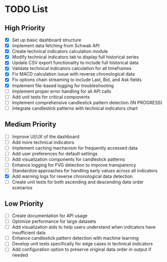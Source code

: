 # TODO List

## High Priority
- [x] Set up basic dashboard structure
- [x] Implement data fetching from Schwab API
- [x] Create technical indicators calculation module
- [x] Modify technical indicators tab to display full historical series
- [x] Update CSV export functionality to include full historical data
- [x] Validate technical indicators calculation for all timeframes
- [x] Fix MACD calculation issue with reverse chronological data
- [x] Fix options chain streaming to include Last, Bid, and Ask fields
- [x] Implement file-based logging for troubleshooting
- [ ] Implement proper error handling for all API calls
- [ ] Add unit tests for critical components
- [ ] Implement comprehensive candlestick pattern detection (IN PROGRESS)
- [ ] Integrate candlestick patterns with technical indicators chart

## Medium Priority
- [ ] Improve UI/UX of the dashboard
- [ ] Add more technical indicators
- [ ] Implement caching mechanism for frequently accessed data
- [ ] Add user preferences for default settings
- [ ] Add visualization components for candlestick patterns
- [ ] Enhance logging for FVG detection to improve transparency
- [ ] Standardize approaches for handling early values across all indicators
- [x] Add warning logs for reverse chronological data detection
- [ ] Create unit tests for both ascending and descending data order scenarios

## Low Priority
- [ ] Create documentation for API usage
- [ ] Optimize performance for large datasets
- [ ] Add visualization aids to help users understand when indicators have insufficient data
- [ ] Enhance candlestick pattern detection with machine learning
- [ ] Develop unit tests specifically for edge cases in technical indicators
- [ ] Add configuration option to preserve original data order in output if needed
